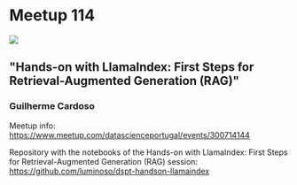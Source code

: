 # Meetup 114

![](https://secure.meetupstatic.com/photos/event/a/7/b/4/highres_521502932.webp)

## "Hands-on with LlamaIndex: First Steps for Retrieval-Augmented Generation (RAG)"

###  Guilherme Cardoso

Meetup info: https://www.meetup.com/datascienceportugal/events/300714144 

Repository with the notebooks of the Hands-on with LlamaIndex: First Steps for Retrieval-Augmented Generation (RAG) session:  https://github.com/luminoso/dspt-handson-llamaindex